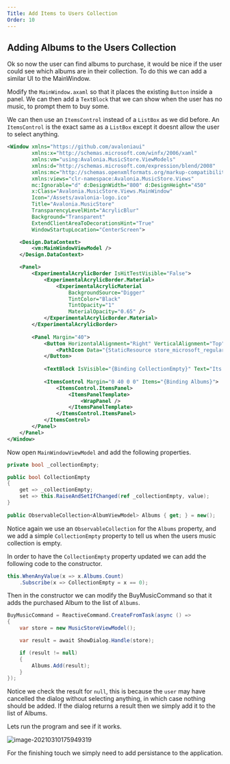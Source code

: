 ```yaml
---
Title: Add Items to Users Collection
Order: 10
---
```


## Adding Albums to the Users Collection

Ok so now the user can find albums to purchase, it would be nice if the user could see which albums are in their collection. To do this we can add a similar UI to the MainWindow.

Modify the `MainWindow.axaml` so that it places the existing `Button` inside a panel. We can then add a `TextBlock` that we can show when the user has no music, to prompt them to buy some.

We can then use an `ItemsControl` instead of a `ListBox` as we did before. An `ItemsControl` is the exact same as a `ListBox` except it doesnt allow the user to select anything.

```xml
<Window xmlns="https://github.com/avaloniaui"
        xmlns:x="http://schemas.microsoft.com/winfx/2006/xaml"
        xmlns:vm="using:Avalonia.MusicStore.ViewModels"
        xmlns:d="http://schemas.microsoft.com/expression/blend/2008"
        xmlns:mc="http://schemas.openxmlformats.org/markup-compatibility/2006"
        xmlns:views="clr-namespace:Avalonia.MusicStore.Views"
        mc:Ignorable="d" d:DesignWidth="800" d:DesignHeight="450"
        x:Class="Avalonia.MusicStore.Views.MainWindow"
        Icon="/Assets/avalonia-logo.ico"
        Title="Avalonia.MusicStore"
        TransparencyLevelHint="AcrylicBlur"
        Background="Transparent"
        ExtendClientAreaToDecorationsHint="True"
        WindowStartupLocation="CenterScreen">

    <Design.DataContext>
        <vm:MainWindowViewModel />
    </Design.DataContext>

    <Panel>
        <ExperimentalAcrylicBorder IsHitTestVisible="False">
            <ExperimentalAcrylicBorder.Material>
                <ExperimentalAcrylicMaterial
                    BackgroundSource="Digger"
                    TintColor="Black"
                    TintOpacity="1"
                    MaterialOpacity="0.65" />
            </ExperimentalAcrylicBorder.Material>
        </ExperimentalAcrylicBorder>
        
        <Panel Margin="40">
            <Button HorizontalAlignment="Right" VerticalAlignment="Top" Command="{Binding BuyMusicCommand}">
                <PathIcon Data="{StaticResource store_microsoft_regular}" />
            </Button>
            
            <TextBlock IsVisible="{Binding CollectionEmpty}" Text="Its lonely in here. Purchase some music to get your collection started." HorizontalAlignment="Center" VerticalAlignment="Center" />
            
            <ItemsControl Margin="0 40 0 0" Items="{Binding Albums}">
                <ItemsControl.ItemsPanel>
                    <ItemsPanelTemplate>
                        <WrapPanel />
                    </ItemsPanelTemplate>
                </ItemsControl.ItemsPanel>
            </ItemsControl>
        </Panel>
    </Panel>
</Window>
```



Now open `MainWindowViewModel` and add the following properties.

```c#
private bool _collectionEmpty;

public bool CollectionEmpty
{
    get => _collectionEmpty;
    set => this.RaiseAndSetIfChanged(ref _collectionEmpty, value);
}
        
public ObservableCollection<AlbumViewModel> Albums { get; } = new();
```

Notice again we use an `ObservableCollection` for the `Albums` property, and we add a simple `CollectionEmpty` property to tell us when the users music collection is empty.

In order to have the `CollectionEmpty` property updated we can add the following code to the constructor.

```c#
this.WhenAnyValue(x => x.Albums.Count)
    .Subscribe(x => CollectionEmpty = x == 0);
```

Then in the constructor we can modify the BuyMusicCommand so that it adds the purchased Album to the list of `Albums`.

```c#
BuyMusicCommand = ReactiveCommand.CreateFromTask(async () =>
{
    var store = new MusicStoreViewModel();

    var result = await ShowDialog.Handle(store);

    if (result != null)
    {
        Albums.Add(result);
    }
});
```

Notice we check the result for `null`, this is because the `user` may have cancelled the dialog without selecting anything, in which case nothing should be added. If the dialog returns a result then we simply add it to the list of Albums.

Lets run the program and see if it works.

![image-20210310175949319](/docs/advanced-tutorial/images/image-20210310175949319.png)

For the finishing touch we simply need to add persistance to the application.

